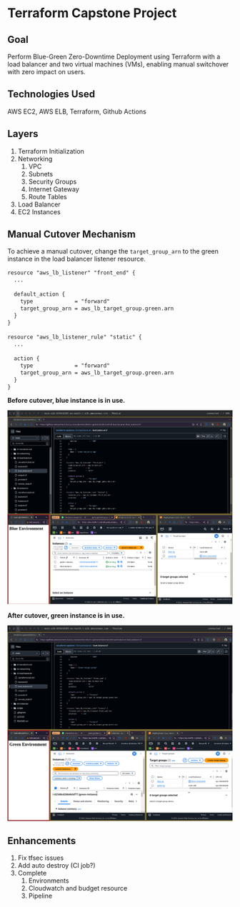 # Terraform Capstone Project

## Goal

Perform Blue-Green Zero-Downtime Deployment using Terraform with a load balancer and two virtual machines (VMs), enabling manual switchover with zero impact on users.

## Technologies Used

AWS EC2, AWS ELB, Terraform, Github Actions

## Layers

1. Terraform Initialization
2. Networking
    1. VPC
    2. Subnets
    3. Security Groups
    4. Internet Gateway
    4. Route Tables
3. Load Balancer
4. EC2 Instances

## Manual Cutover Mechanism

To achieve a manual cutover, change the `target_group_arn` to the green instance in the load balancer listener resource.

```
resource "aws_lb_listener" "front_end" {
  ...

  default_action {
    type             = "forward"
    target_group_arn = aws_lb_target_group.green.arn
  }
}

resource "aws_lb_listener_rule" "static" {
  ...

  action {
    type             = "forward"
    target_group_arn = aws_lb_target_group.green.arn
  }
}
```

**Before cutover, blue instance is in use.**

![Before - blue in use](BEFORE-2025-05-05-195618_1668x1435_scrot.png)

**After cutover, green instance is in use.**

![After - green in use](AFTER-2025-05-05-215021_1657x1440_scrot.png)


## Enhancements

1. Fix tfsec issues
2. Add auto destroy (CI job?)
3. Complete 
   1. Environments
   2. Cloudwatch and budget resource
   3. Pipeline